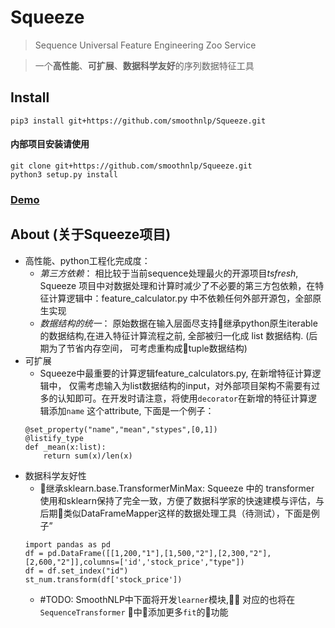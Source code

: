 # Squeeze
> Sequence Universal Feature Engineering Zoo Service

> 一个**高性能**、**可扩展**、**数据科学友好**的序列数据特征工具

## Install
```
pip3 install git+https://github.com/smoothnlp/Squeeze.git
```

#### 内部项目安装请使用
```shell
git clone git+https://github.com/smoothnlp/Squeeze.git
python3 setup.py install 
```


### [Demo](https://github.com/zhangruinan/Ager/blob/master/QuickDemo.ipynb)

## About (关于Squeeze项目)
* 高性能、python工程化完成度：
    - *第三方依赖*：
相比较于当前sequence处理最火的开源项目*tsfresh*, Squeeze 项目中对数据处理和计算时减少了不必要的第三方包依赖，在特征计算逻辑中：feature_calculator.py 中不依赖任何外部开源包，全部原生实现
    - *数据结构的统一*： 
    原始数据在输入层面尽支持继承python原生iterable的数据结构,在进入特征计算流程之前, 全部被归一化成 list 数据结构. (后期为了节省内存空间， 可考虑重构成tuple数据结构)
* 可扩展
    - Squeeze中最重要的计算逻辑feature_calculators.py, 在新增特征计算逻辑中， 仅需考虑输入为list数据结构的input，对外部项目架构不需要有过多的认知即可。在开发时请注意，将使用`decorator`在新增的特征计算逻辑添加`name` 这个attribute, 下面是一个例子：
    ```python3
    @set_property("name","mean","stypes",[0,1])
    @listify_type
    def _mean(x:list):
        return sum(x)/len(x)
    ```
* 数据科学友好性
    - 继承sklearn.base.TransformerMinMax: 
    Squeeze 中的 transformer 使用和sklearn保持了完全一致，方便了数据科学家的快速建模与评估，与后期类似DataFrameMapper这样的数据处理工具（待测试），下面是例子”
    ```python3
    import pandas as pd
    df = pd.DataFrame([[1,200,"1"],[1,500,"2"],[2,300,"2"],[2,600,"2"]],columns=['id','stock_price',"type"])
    df = df.set_index("id")
    st_num.transform(df['stock_price'])
    ```
    - #TODO: 
    SmoothNLP中下面将开发`learner`模块, 对应的也将在`SequenceTransformer` 中添加更多`fit`的功能

    


